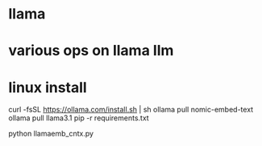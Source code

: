 # llama

# various ops on llama llm

# linux install

curl -fsSL https://ollama.com/install.sh | sh
ollama pull nomic-embed-text
ollama pull llama3.1
pip -r requirements.txt

python llamaemb_cntx.py
